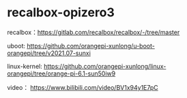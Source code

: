# recalbox-opizero3

recalbox：https://gitlab.com/recalbox/recalbox/-/tree/master

uboot: https://github.com/orangepi-xunlong/u-boot-orangepi/tree/v2021.07-sunxi

linux-kernel: https://github.com/orangepi-xunlong/linux-orangepi/tree/orange-pi-6.1-sun50iw9

video： https://www.bilibili.com/video/BV1x94y1E7pC
